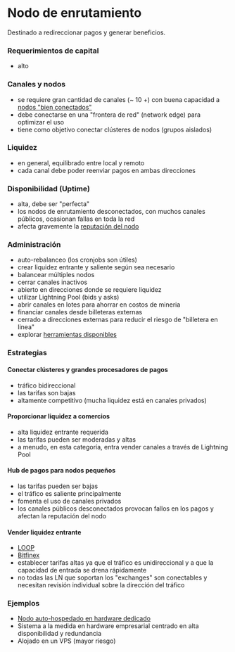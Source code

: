 # Nodo de enrutamiento
Destinado a redireccionar pagos y generar beneficios.

### Requerimientos de capital
* alto

### Canales y nodos
* se requiere gran cantidad de canales (~ 10 +) con buena capacidad a [nodos "bien conectados"](bosscore.md)
* debe conectarse en una "frontera de red" (network edge) para optimizar el uso
* tiene como objetivo conectar clústeres de nodos (grupos aislados)

### Liquidez
* en general, equilibrado entre local y remoto
* cada canal debe poder reenviar pagos en ambas direcciones

### Disponibilidad (Uptime)
* alta, debe ser "perfecta"
* los nodos de enrutamiento desconectados, con muchos canales públicos, ocasionan fallas en toda la red
* afecta gravemente la [reputación del nodo](bossscore.md)

### Administración
* auto-rebalanceo (los cronjobs son útiles)
* crear liquidez entrante y saliente según sea necesario
* balancear múltiples nodos
* cerrar canales inactivos
* abierto en direcciones donde se requiere liquidez
* utilizar Lightning Pool (bids y asks)
* abrir canales en lotes para ahorrar en costos de mineria
* financiar canales desde billeteras externas
* cerrado a direcciones externas para reducir el riesgo de "billetera en linea"
* explorar [herramientas disponibles](README.md#manage-channels)

### Estrategias
#### Conectar clústeres y grandes procesadores de pagos
* tráfico bidireccional
* las tarifas son bajas
* altamente competitivo (mucha liquidez está en canales privados)

#### Proporcionar liquidez a comercios
* alta liquidez entrante requerida
* las tarifas pueden ser moderadas y altas
* a menudo, en esta categoría, entra vender canales a través de Lightning Pool

#### Hub de pagos para nodos pequeños
* las tarifas pueden ser bajas
* el tráfico es saliente principalmente
* fomenta el uso de canales privados
* los canales públicos desconectados provocan fallos en los pagos y afectan la reputación del nodo

#### Vender liquidez entrante
* [LOOP](https://1ml.com/node/021c97a90a411ff2b10dc2a8e32de2f29d2fa49d41bfbb52bd416e460db0747d0d)
* [Bitfinex](https://ln.bitfinex.com/)
* establecer tarifas altas ya que el tráfico es unidireccional y a que la capacidad de entrada se drena rápidamente
* no todas las LN que soportan los "exchanges" son conectables y necesitan revisión individual sobre la dirección del tráfico

### Ejemplos
* [Nodo auto-hospedado en hardware dedicado](https://github.com/bavarianledger/bitcoin-nodes)
* Sistema a la medida en hardware empresarial centrado en alta disponibilidad y redundancia
* Alojado en un VPS (mayor riesgo)
